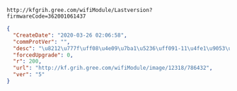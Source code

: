 `http://kfgrih.gree.com/wifiModule/Lastversion?firmwareCode=362001061437`

```json
{
  "CreateDate": "2020-03-26 02:06:58",
  "commProtVer": "",
  "desc": "\u8212\u777f\uff08\u4e09\u7ba1\u5236\uff091-11\u4fe1\u9053\u5916\u6d4b\u7248\u672c5",
  "forcedUpgrade": 0,
  "r": 200,
  "url": "http://kf.grih.gree.com/wifiModule/image/12318/786432",
  "ver": "5"
}
```